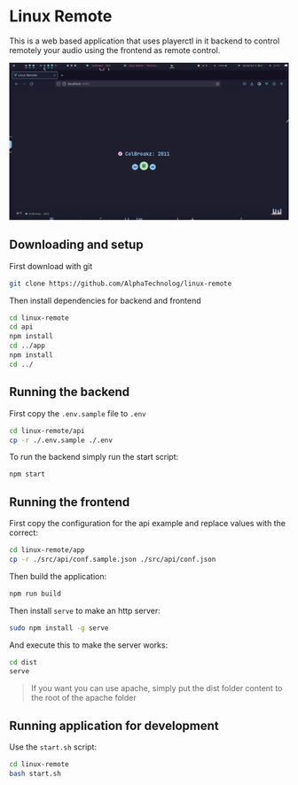 # Linux Remote

This is a web based application that uses playerctl in it backend to control remotely
your audio using the frontend as remote control.

![demonstration](./misc/demonstration.png)

## Downloading and setup

First download with git

```sh
git clone https://github.com/AlphaTechnolog/linux-remote
```

Then install dependencies for backend and frontend

```sh
cd linux-remote
cd api
npm install
cd ../app
npm install
cd ../
```

## Running the backend

First copy the `.env.sample` file to `.env`

```sh
cd linux-remote/api
cp -r ./.env.sample ./.env
```

To run the backend simply run the start script:

```sh
npm start
```

## Running the frontend

First copy the configuration for the api example and replace values with the correct:

```sh
cd linux-remote/app
cp -r ./src/api/conf.sample.json ./src/api/conf.json
```

Then build the application:

```sh
npm run build
```

Then install `serve` to make an http server:

```sh
sudo npm install -g serve
```

And execute this to make the server works:

```sh
cd dist
serve
```

> If you want you can use apache, simply put the dist folder content to the root of the apache folder

## Running application for development

Use the `start.sh` script:

```sh
cd linux-remote
bash start.sh
```
